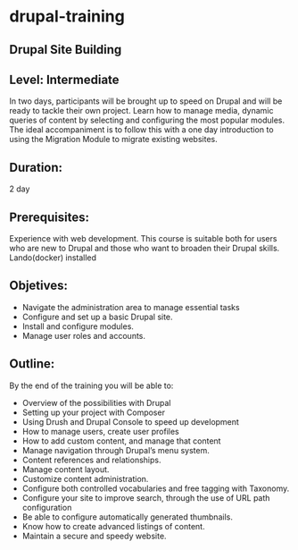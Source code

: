 # drupal-training

## Drupal Site Building

## Level: Intermediate

In two days, participants will be brought up to speed on Drupal and will be ready to tackle their own project. Learn how to manage media, dynamic queries of content by selecting and configuring the most popular modules.
The ideal accompaniment is to follow this with a one day introduction to using the Migration Module to migrate existing websites.

## Duration:

2 day

## Prerequisites:

Experience with web development. This course is suitable both for users who are new to Drupal and those who want to broaden their Drupal skills.
Lando(docker) installed

## Objetives:

- Navigate the administration area to manage essential tasks
- Configure and set up a basic Drupal site.
- Install and configure modules.
- Manage user roles and accounts.

## Outline:

By the end of the training you will be able to:

- Overview of the possibilities with Drupal
- Setting up your project with Composer
- Using Drush and Drupal Console to speed up development
- How to manage users, create user profiles
- How to add custom content, and manage that content
- Manage navigation through Drupalʼs menu system.
- Content references and relationships.
- Manage content layout.
- Customize content administration.
- Configure both controlled vocabularies and free tagging with Taxonomy.
- Configure your site to improve search, through the use of URL path configuration
- Be able to configure automatically generated thumbnails.
- Know how to create advanced listings of content.
- Maintain a secure and speedy website.
